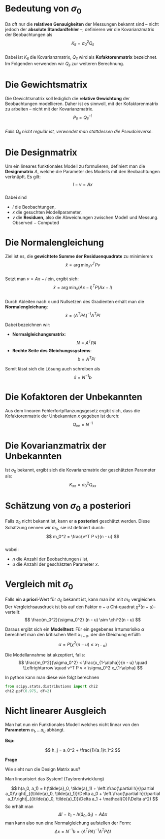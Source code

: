 # Bedeutung von $\sigma_0$

Da oft nur die **relativen Genauigkeiten** der Messungen bekannt sind – nicht jedoch der **absolute Standardfehler** –, definieren wir die Kovarianzmatrix der Beobachtungen als  
$$
K_{ll} = \sigma_0^2 Q_{ll}
$$  
Dabei ist $K_{ll}$ die Kovarianzmatrix, $Q_{ll}$ wird als **Kofaktorenmatrix** bezeichnet. Im Folgenden verwenden wir $Q_{ll}$ zur weiteren Berechnung.

# Die Gewichtsmatrix

Die Gewichtsmatrix soll lediglich die **relative Gewichtung** der Beobachtungen modellieren. Daher ist es sinnvoll, mit der Kofaktorenmatrix zu arbeiten – nicht mit der Kovarianzmatrix.  
$$
P_{ll} = Q_{ll}^{-1}
$$  
*Falls $Q_{ll}$ nicht regulär ist, verwendet man stattdessen die Pseudoinverse.*

# Die Designmatrix

Um ein lineares funktionales Modell zu formulieren, definiert man die **Designmatrix** $A$, welche die Parameter des Modells mit den Beobachtungen verknüpft. Es gilt:  
$$
l - v = A x
$$  
Dabei sind  
- $l$ die Beobachtungen,  
- $x$ die gesuchten Modellparameter,  
- $v$ die **Residuen**, also die Abweichungen zwischen Modell und Messung. Observed $-$ Computed

# Die Normalengleichung

Ziel ist es, die **gewichtete Summe der Residuenquadrate** zu minimieren:  
$$
\hat{x} = \arg \min_x v^T P v
$$  
Setzt man $v = A x - l$ ein, ergibt sich:  
$$
\hat{x} = \arg \min_x (A x - l)^T P (A x - l)
$$  
Durch Ableiten nach $x$ und Nullsetzen des Gradienten erhält man die **Normalengleichung**:  
$$
\hat{x} = (A^T P A)^{-1} A^T P l
$$

Dabei bezeichnen wir:
- **Normalgleichungsmatrix**:  
  $$
  N = A^T P A
  $$
- **Rechte Seite des Gleichungssystems**:  
  $$
  b = A^T P l
  $$


Somit lässt sich die Lösung auch schreiben als  
$$
\hat{x} = N^{-1} b
$$

# Die Kofaktoren der Unbekannten

Aus dem linearen Fehlerfortpflanzungsgesetz ergibt sich, dass die Kofaktorenmatrix der Unbekannten $x$ gegeben ist durch:  
$$
Q_{xx} = N^{-1}
$$

# Die Kovarianzmatrix der Unbekannten

Ist $\sigma_0$ bekannt, ergibt sich die Kovarianzmatrix der geschätzten Parameter als:  
$$
K_{xx} = \sigma_0^2 Q_{xx}
$$

# Schätzung von $\sigma_0$ a posteriori

Falls $\sigma_0$ nicht bekannt ist, kann er **a posteriori** geschätzt werden. Diese Schätzung nennen wir $m_0$, sie ist definiert durch:  
$$
m_0^2 = \frac{v^T P v}{n - u}
$$  
wobei:
- $n$ die Anzahl der Beobachtungen $l$ ist,  
- $u$ die Anzahl der geschätzten Parameter $x$.

# Vergleich mit $\sigma_0$

Falls ein **a priori**-Wert für $\sigma_0$ bekannt ist, kann man ihn mit $m_0$ vergleichen. Der Vergleichsausdruck ist bis auf den Faktor $n - u$ Chi-quadrat $\chi^2(n - u)$-verteilt:
$$
\frac{m_0^2}{\sigma_0^2} (n - u) \sim \chi^2(n - u)
$$

Daraus ergibt sich ein **Modelltest**: Für ein gegebenes Irrtumsrisiko $\alpha$ berechnet man den kritischen Wert $x_{1-\alpha}$, der die Gleichung erfüllt:
$$
\alpha = P(\chi^2(n - u) \leq x_{1-\alpha})
$$

Die Modellannahme ist akzeptiert, falls:
$$
\frac{m_0^2}{\sigma_0^2} < \frac{x_{1-\alpha}}{n - u}  
\quad \Leftrightarrow \quad  
v^T P v < \sigma_0^2 x_{1-\alpha}
$$

In python kann man diese wie folgt berechnen
```python
from scipy.stats.distributions import chi2
chi2.ppf(0.975, df=2)
```


# Nicht linearer Ausgleich

Man hat nun ein Funktionales Modell welches nicht linear von den **Parametern** $a_1, \dots a_u$ abhängt.

**Bsp:**

$$
h_j = a_0^2 + \frac{1}{a_1}t_1^2
$$

**Frage**

Wie sieht nun die Design Matrix aus?

Man linearisiert das System! (Taylorentwicklung)

$$
h(a_0, a_1) = h(\tilde{a}_0, \tilde{a}_1) + \left.\frac{\partial h}{\partial a_0}\right|_{(\tilde{a}_0, \tilde{a}_1)}\Delta a_0 + \left.\frac{\partial h}{\partial a_1}\right|_{(\tilde{a}_0, \tilde{a}_1)}\Delta a_1 + \mathcal{O}(\Delta a^2)
$$
So erhält man
$$
\Delta l = h_i-h(\tilde{a}_0, \tilde{a}_1) = A \Delta x
$$
man kann also nun eine Normalgleichung aufstellen der Form:
$$
\Delta x = N^{-1} b = (A^T P A)^{-1} A^T P \Delta l
$$

